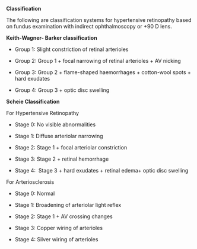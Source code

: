 **Classification**

The following are classification systems for hypertensive retinopathy based on fundus examination with indirect ophthalmoscopy or +90 D lens.

**Keith-Wagner- Barker classification**

- Group 1: Slight constriction of retinal arterioles

- Group 2: Group 1 + focal narrowing of retinal arterioles + AV nicking

- Group 3: Group 2 + flame-shaped haemorrhages + cotton-wool spots + hard exudates

- Group 4: Group 3 + optic disc swelling

**Scheie Classification**

For Hypertensive Retinopathy

- Stage 0: No visible abnormalities

- Stage 1: Diffuse arteriolar narrowing

- Stage 2: Stage 1 + focal arteriolar constriction

- Stage 3: Stage 2 + retinal hemorrhage

- Stage 4:  Stage 3 + hard exudates + retinal edema+ optic disc swelling

For Arteriosclerosis

- Stage 0: Normal

- Stage 1: Broadening of arteriolar light reflex

- Stage 2: Stage 1 + AV crossing changes

- Stage 3: Copper wiring of arterioles

- Stage 4: Silver wiring of arterioles